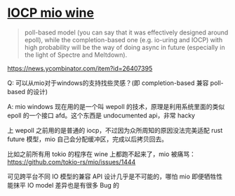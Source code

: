 # [IOCP mio wine](2021/12/iocp_mio_wine.md)

> poll-based model (you can say that it was effectively designed around epoll), while the completion-based one (e.g. io-uring and IOCP) with high probability will be the way of doing async in future (especially in the light of Spectre and Meltdown).

https://news.ycombinator.com/item?id=26407395

Q: 可以从mio对于windows的支持找些灵感？(即 completion-based 兼容 poll-based 的设计)

A: mio windows 现在用的是一个叫 wepoll 的技术，原理是利用系统里面的类似 epoll 的一个接口 afd。这个东西是 undocumented api，非常 hacky

上 wepoll 之前用的是普通的 iocp，不过因为众所周知的原因没法完美适配 rust future 模型，mio 自己会分配缓冲区，完成以后拷贝回去。

比如之前所有用 tokio 的程序在 wine 上都跑不起来了，mio 被痛骂：https://github.com/tokio-rs/mio/issues/1444

可见跨平台不同 IO 模型的兼容 API 设计几乎是不可能的，哪怕 mio 即便牺牲性能抹平 IO model 差异也是有很多 Bug 的
